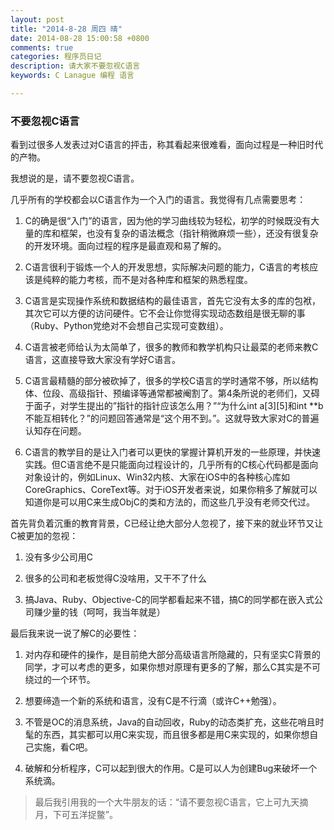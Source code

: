 ```yaml
---
layout: post
title: "2014-8-28 周四 晴"
date: 2014-08-28 15:00:58 +0800
comments: true
categories: 程序员日记
description: 请大家不要忽视C语言
keywords: C Lanague 编程 语言

---
```

### 不要忽视C语言

看到过很多人发表过对C语言的抨击，称其看起来很难看，面向过程是一种旧时代的产物。

我想说的是，请不要忽视C语言。

几乎所有的学校都会以C语言作为一个入门的语言。我觉得有几点需要思考：

1. C的确是很“入门”的语言，因为他的学习曲线较为轻松，初学的时候既没有大量的库和框架，也没有复杂的语法概念（指针稍微麻烦一些），还没有很复杂的开发环境。面向过程的程序是最直观和易了解的。

2. C语言很利于锻炼一个人的开发思想，实际解决问题的能力，C语言的考核应该是纯粹的能力考核，而不是对各种库和框架的熟悉程度。

3. C语言是实现操作系统和数据结构的最佳语言，首先它没有太多的库的包袱，其次它可以方便的访问硬件。它不会让你觉得实现动态数组是很无聊的事（Ruby、Python党绝对不会想自己实现可变数组）。

4. C语言被老师给认为太简单了，很多的教师和教学机构只让最菜的老师来教C语言，这直接导致大家没有学好C语言。

5. C语言最精髓的部分被砍掉了，很多的学校C语言的学时通常不够，所以结构体、位段、高级指针、预编译等通常都被阉割了。第4条所说的老师们，又碍于面子，对学生提出的”指针的指针应该怎么用？”“为什么int a[3][5]和int **b不能互相转化？”的问题回答通常是“这个用不到。”。这就导致大家对C的普遍认知存在问题。

6. C语言的教学目的是让入门者可以更快的掌握计算机开发的一些原理，并快速实践。但C语言绝不是只能面向过程设计的，几乎所有的C核心代码都是面向对象设计的，例如Linux、Win32内核、大家在iOS中的各种核心库如CoreGraphics、CoreText等。对于iOS开发者来说，如果你稍多了解就可以知道你是可以用C来生成ObjC的类和方法的，而这些几乎没有老师交代过。

首先背负着沉重的教育背景，C已经让绝大部分人忽视了，接下来的就业环节又让C被更加的忽视：

1. 没有多少公司用C

2. 很多的公司和老板觉得C没啥用，又干不了什么

3. 搞Java、Ruby、Objective-C的同学都看起来不错，搞C的同学都在嵌入式公司赚少量的钱（呵呵，我当年就是）

最后我来说一说了解C的必要性：

1. 对内存和硬件的操作，是目前绝大部分高级语言所隐藏的，只有坚实C背景的同学，才可以考虑的更多，如果你想对原理有更多的了解，那么C其实是不可绕过的一个环节。

2. 想要缔造一个新的系统和语言，没有C是不行滴（或许C++勉强）。

3. 不管是OC的消息系统，Java的自动回收，Ruby的动态类扩充，这些花哨且时髦的东西，其实都可以用C来实现，而且很多都是用C来实现的，如果你想自己实施，看C吧。

4. 破解和分析程序，C可以起到很大的作用。C是可以人为创建Bug来破坏一个系统滴。

> 最后我引用我的一个大牛朋友的话：“请不要忽视C语言，它上可九天摘月，下可五洋捉鳖”。
